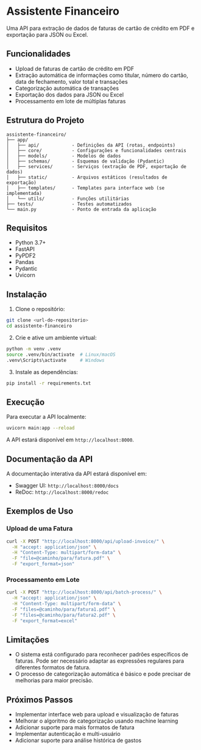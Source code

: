 # Assistente Financeiro

Uma API para extração de dados de faturas de cartão de crédito em PDF e exportação para JSON ou Excel.

## Funcionalidades

- Upload de faturas de cartão de crédito em PDF
- Extração automática de informações como titular, número do cartão, data de fechamento, valor total e transações
- Categorização automática de transações
- Exportação dos dados para JSON ou Excel
- Processamento em lote de múltiplas faturas

## Estrutura do Projeto

```
assistente-financeiro/
├── app/
│   ├── api/            - Definições da API (rotas, endpoints)
│   ├── core/           - Configurações e funcionalidades centrais
│   ├── models/         - Modelos de dados
│   ├── schemas/        - Esquemas de validação (Pydantic)
│   ├── services/       - Serviços (extração de PDF, exportação de dados)
│   ├── static/         - Arquivos estáticos (resultados de exportação)
│   ├── templates/      - Templates para interface web (se implementada)
│   └── utils/          - Funções utilitárias
├── tests/              - Testes automatizados
└── main.py             - Ponto de entrada da aplicação
```

## Requisitos

- Python 3.7+
- FastAPI
- PyPDF2
- Pandas
- Pydantic
- Uvicorn

## Instalação

1. Clone o repositório:
```bash
git clone <url-do-repositorio>
cd assistente-financeiro
```

2. Crie e ative um ambiente virtual:
```bash
python -m venv .venv
source .venv/bin/activate  # Linux/macOS
.venv\Scripts\activate     # Windows
```

3. Instale as dependências:
```bash
pip install -r requirements.txt
```

## Execução

Para executar a API localmente:

```bash
uvicorn main:app --reload
```

A API estará disponível em `http://localhost:8000`.

## Documentação da API

A documentação interativa da API estará disponível em:

- Swagger UI: `http://localhost:8000/docs`
- ReDoc: `http://localhost:8000/redoc`

## Exemplos de Uso

### Upload de uma Fatura

```bash
curl -X POST "http://localhost:8000/api/upload-invoice/" \
  -H "accept: application/json" \
  -H "Content-Type: multipart/form-data" \
  -F "file=@caminho/para/fatura.pdf" \
  -F "export_format=json"
```

### Processamento em Lote

```bash
curl -X POST "http://localhost:8000/api/batch-process/" \
  -H "accept: application/json" \
  -H "Content-Type: multipart/form-data" \
  -F "files=@caminho/para/fatura1.pdf" \
  -F "files=@caminho/para/fatura2.pdf" \
  -F "export_format=excel"
```

## Limitações

- O sistema está configurado para reconhecer padrões específicos de faturas. Pode ser necessário adaptar as expressões regulares para diferentes formatos de fatura.
- O processo de categorização automática é básico e pode precisar de melhorias para maior precisão.

## Próximos Passos

- Implementar interface web para upload e visualização de faturas
- Melhorar o algoritmo de categorização usando machine learning
- Adicionar suporte para mais formatos de fatura
- Implementar autenticação e multi-usuário
- Adicionar suporte para análise histórica de gastos
